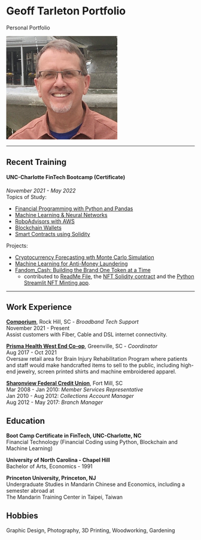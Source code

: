 # Geoff Tarleton Portfolio
Personal Portfolio

<img width="297" src="Images/me.png">

---

## Recent Training

#### UNC-Charlotte FinTech Bootcamp (Certificate)
*November 2021 - May 2022* \
Topics of Study:  
 - [Financial Programming with Python and Pandas](https://github.com/blandwhite/Challenge_3.git)
 - [Machine Learning & Neural Networks](https://github.com/blandwhite/Challenge_13.git)
 - [RoboAdvisors with AWS](https://github.com/blandwhite/Challenge_15.git)
 - [Blockchain Wallets](https://github.com/blandwhite/challenge_19.git)
 - [Smart Contracts using Solidity](https://github.com/blandwhite/Smart-Contracts.git) 
 
Projects:
 - [Cryptocurrency Forecasting wth Monte Carlo Simulation](https://github.com/blandwhite/Project_1.git)
 - [Machine Learning for Anti-Money Laundering](https://github.com/blandwhite/AML_Project_two.git)
 - [Fandom_Cash: Building the Brand One Token at a Time](https://github.com/blandwhite/Fandom_Cash)
      - contributed to [ReadMe File](https://github.com/blandwhite/Fandom_Cash/blob/main/README.md), the [NFT Solidity contract](https://github.com/blandwhite/Fandom_Cash/blob/main/NFT%20Files/contracts/FanPass.sol) and the [Python Streamlit NFT Minting app](https://github.com/blandwhite/Fandom_Cash/blob/main/NFT%20Files/app_nft.py).
 
 ---
 
## Work Experience

[**Comporium**](https://www.comporium.com/), Rock Hill, SC - *Broadband Tech Support* \
November 2021 - Present \
Assist customers with Fiber, Cable and DSL internet connectivity.

[**Prisma Health West End Co-op**](https://prismahealth.org/locations/hospitals/roger-c-peace-rehabilitation-hospital/the-west-end-co-op), Greenville, SC - *Coordinator* \
Aug 2017 - Oct 2021 \
Oversaw retail area for Brain Injury Rehabilitation Program where patients and staff would make handcrafted items to sell to the public, including high-end jewelry, screen printed shirts and machine embroidered apparel.

[**Sharonview Federal Credit Union**](https://www.sharonview.org/), Fort Mill, SC \
Mar 2008 - Jan 2010:  *Member Services Representative* \
Jan 2010 - Aug 2012:  *Collections Account Manager* \
Aug 2012 - May 2017:  *Branch Manager*

## Education

**Boot Camp Certificate in FinTech, UNC-Charlotte, NC** \
Financial Technology (Financial Coding using Python, Blockchain and Machine Learning)

**University of North Carolina - Chapel Hill** \
Bachelor of Arts, Economics - 1991

**Princeton University, Princeton, NJ** \
Undergraduate Studies in Mandarin Chinese and Economics, including a semester abroad at \
The Mandarin Training Center in Taipei, Taiwan

## Hobbies

Graphic Design, Photography, 3D Printing, Woodworking, Gardening

